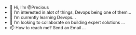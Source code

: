 - 👋 Hi, I’m @Precious
- 👀 I’m interested in alot of things, Devops being one of them...
- 🌱 I’m currently learning Devops...
- 💞️ I’m looking to collaborate on building expert solutions ...
- 📫 How to reach me? Send an Email ...

<!---
Preoil/Preoil is a ✨ special ✨ repository because its `README.md` (this file) appears on your GitHub profile.
You can click the Preview link to take a look at your changes.
--->
